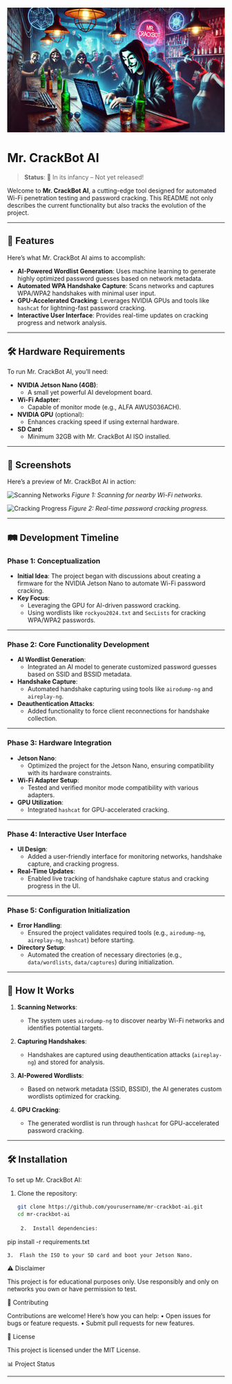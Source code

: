 ![MrCrackBotAI](docs/screenshots/mrcatbar2.webp)

# Mr. CrackBot AI

> **Status**: 🚧 In its infancy – Not yet released!

Welcome to **Mr. CrackBot AI**, a cutting-edge tool designed for automated Wi-Fi penetration testing and password cracking. This README not only describes the current functionality but also tracks the evolution of the project.

---

## 🚀 Features
Here’s what Mr. CrackBot AI aims to accomplish:
- **AI-Powered Wordlist Generation**: Uses machine learning to generate highly optimized password guesses based on network metadata.
- **Automated WPA Handshake Capture**: Scans networks and captures WPA/WPA2 handshakes with minimal user input.
- **GPU-Accelerated Cracking**: Leverages NVIDIA GPUs and tools like `hashcat` for lightning-fast password cracking.
- **Interactive User Interface**: Provides real-time updates on cracking progress and network analysis.

---

## 🛠️ Hardware Requirements
To run Mr. CrackBot AI, you’ll need:
- **NVIDIA Jetson Nano (4GB)**:
  - A small yet powerful AI development board.
- **Wi-Fi Adapter**:
  - Capable of monitor mode (e.g., ALFA AWUS036ACH).
- **NVIDIA GPU** (optional):
  - Enhances cracking speed if using external hardware.
- **SD Card**:
  - Minimum 32GB with Mr. CrackBot AI ISO installed.

---

## 📸 Screenshots
Here’s a preview of Mr. CrackBot AI in action:

![Scanning Networks](docs/screenshots/scanning_networks.png)
*Figure 1: Scanning for nearby Wi-Fi networks.*

![Cracking Progress](docs/screenshots/cracking_progress.png)
*Figure 2: Real-time password cracking progress.*

---

## 🛤️ Development Timeline

### **Phase 1: Conceptualization**
- **Initial Idea**: The project began with discussions about creating a firmware for the NVIDIA Jetson Nano to automate Wi-Fi password cracking.
- **Key Focus**:
  - Leveraging the GPU for AI-driven password cracking.
  - Using wordlists like `rockyou2024.txt` and `SecLists` for cracking WPA/WPA2 passwords.

---

### **Phase 2: Core Functionality Development**
- **AI Wordlist Generation**:
  - Integrated an AI model to generate customized password guesses based on SSID and BSSID metadata.
- **Handshake Capture**:
  - Automated handshake capturing using tools like `airodump-ng` and `aireplay-ng`.
- **Deauthentication Attacks**:
  - Added functionality to force client reconnections for handshake collection.

---

### **Phase 3: Hardware Integration**
- **Jetson Nano**:
  - Optimized the project for the Jetson Nano, ensuring compatibility with its hardware constraints.
- **Wi-Fi Adapter Setup**:
  - Tested and verified monitor mode compatibility with various adapters.
- **GPU Utilization**:
  - Integrated `hashcat` for GPU-accelerated cracking.

---

### **Phase 4: Interactive User Interface**
- **UI Design**:
  - Added a user-friendly interface for monitoring networks, handshake capture, and cracking progress.
- **Real-Time Updates**:
  - Enabled live tracking of handshake capture status and cracking progress in the UI.

---

### **Phase 5: Configuration Initialization**
- **Error Handling**:
  - Ensured the project validates required tools (e.g., `airodump-ng`, `aireplay-ng`, `hashcat`) before starting.
- **Directory Setup**:
  - Automated the creation of necessary directories (e.g., `data/wordlists`, `data/captures`) during initialization.

---

## 🧠 How It Works
1. **Scanning Networks**:
   - The system uses `airodump-ng` to discover nearby Wi-Fi networks and identifies potential targets.

2. **Capturing Handshakes**:
   - Handshakes are captured using deauthentication attacks (`aireplay-ng`) and stored for analysis.

3. **AI-Powered Wordlists**:
   - Based on network metadata (SSID, BSSID), the AI generates custom wordlists optimized for cracking.

4. **GPU Cracking**:
   - The generated wordlist is run through `hashcat` for GPU-accelerated password cracking.

---

## 🛠️ Installation
To set up Mr. CrackBot AI:
1. Clone the repository:
   ```bash
   git clone https://github.com/yourusername/mr-crackbot-ai.git
   cd mr-crackbot-ai

	2.	Install dependencies:

pip install -r requirements.txt


	3.	Flash the ISO to your SD card and boot your Jetson Nano.

⚠️ Disclaimer

This project is for educational purposes only. Use responsibly and only on networks you own or have permission to test.

🤝 Contributing

Contributions are welcome! Here’s how you can help:
	•	Open issues for bugs or feature requests.
	•	Submit pull requests for new features.

📜 License

This project is licensed under the MIT License.

📊 Project Status

---

